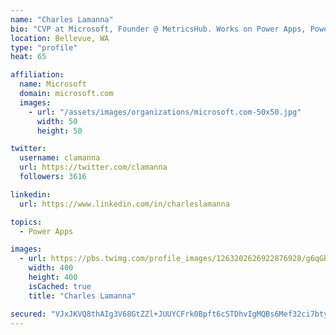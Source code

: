 ```yaml
---
name: "Charles Lamanna"
bio: "CVP at Microsoft, Founder @ MetricsHub. Works on Power Apps, Power Automate, Power Virtual Agent, Common Data Service and Dynamics 365."
location: Bellevue, WA
type: "profile"
heat: 65

affiliation:
  name: Microsoft
  domain: microsoft.com
  images:
    - url: "/assets/images/organizations/microsoft.com-50x50.jpg"
      width: 50
      height: 50

twitter:
  username: clamanna
  url: https://twitter.com/clamanna
  followers: 3616

linkedin:
  url: https://www.linkedin.com/in/charleslamanna

topics:
  - Power Apps

images:
  - url: https://pbs.twimg.com/profile_images/1263202626922876928/g6qGbHZ-_400x400.jpg
    width: 400
    height: 400
    isCached: true
    title: "Charles Lamanna"

secured: "VJxJKVQ8thAIg3V68GtZZl+JUUYCFrk0Bpft6cSTDhvIgMQBs6Mef32ci7btyzWnmYdMHbgW5HYQjU4MHVxB/cKTDm6i+DC8etihxLGJIE52xqjoahJoS3zkkuOXLU1XKEuntJTOzxT3Vehag3Yj32KmZiyRKw659OD3LFfPZjh3laJXYvCNkv+p6+3O9T+bCTn4mXjvnxXlQVUHOaGHH6nbR+yo1RQ4SFOltYClMf2eklUz8ySWtP6MeukwnnvHfxzKBOtEfWBfImAuwswWdvbUtIDz9jcxnDmKh0ljzjY8kq6O9DoLBn0M3bYKErpDads0RP85pqPnua+AQIMtEaDOi1gY5tuudLRET0uRfxslhKOp8va9pwGtYn1JoOY5ghKJCq2TwtgGwLRYhH+yHm266qU8XhQSY2q1cwjCKR4=;m7f7M+7brCTKMbvj/E3IMg=="
---
```


